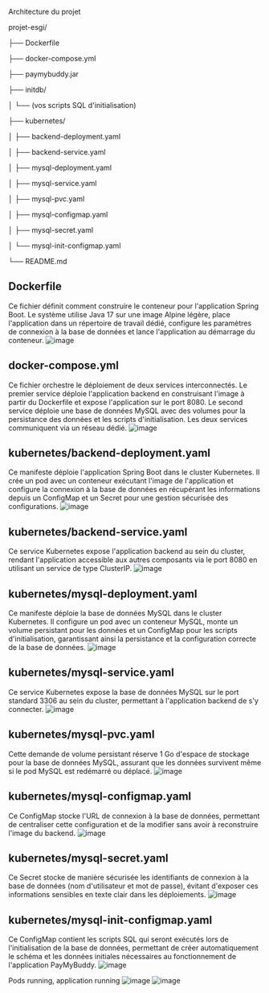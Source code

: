 Architecture du projet

projet-esgi/

├── Dockerfile

├── docker-compose.yml

├── paymybuddy.jar

├── initdb/

│   └── (vos scripts SQL d'initialisation)

├── kubernetes/

│   ├── backend-deployment.yaml

│   ├── backend-service.yaml

│   ├── mysql-deployment.yaml

│   ├── mysql-service.yaml

│   ├── mysql-pvc.yaml

│   ├── mysql-configmap.yaml

│   ├── mysql-secret.yaml

│   └── mysql-init-configmap.yaml

└── README.md


## Dockerfile
Ce fichier définit comment construire le conteneur pour l'application Spring Boot. Le système utilise Java 17 sur une image Alpine légère, place l'application dans un répertoire de travail dédié, configure les paramètres de connexion à la base de données et lance l'application au démarrage du conteneur.
![image](https://github.com/user-attachments/assets/ed545727-7bde-4d41-8a1b-e464f32a47c2)

## docker-compose.yml
Ce fichier orchestre le déploiement de deux services interconnectés. Le premier service déploie l'application backend en construisant l'image à partir du Dockerfile et expose l'application sur le port 8080. Le second service déploie une base de données MySQL avec des volumes pour la persistance des données et les scripts d'initialisation. Les deux services communiquent via un réseau dédié.
![image](https://github.com/user-attachments/assets/e8d92c78-6077-4e34-9613-ed8d89119722)

## kubernetes/backend-deployment.yaml
Ce manifeste déploie l'application Spring Boot dans le cluster Kubernetes. Il crée un pod avec un conteneur exécutant l'image de l'application et configure la connexion à la base de données en récupérant les informations depuis un ConfigMap et un Secret pour une gestion sécurisée des configurations.
![image](https://github.com/user-attachments/assets/d1bd7d82-2e27-4fea-b3a3-ec4e3895e6bc)

## kubernetes/backend-service.yaml
Ce service Kubernetes expose l'application backend au sein du cluster, rendant l'application accessible aux autres composants via le port 8080 en utilisant un service de type ClusterIP.
![image](https://github.com/user-attachments/assets/5cdd60ce-dedc-4ed7-b414-1e4446fe8ad5)

## kubernetes/mysql-deployment.yaml
Ce manifeste déploie la base de données MySQL dans le cluster Kubernetes. Il configure un pod avec un conteneur MySQL, monte un volume persistant pour les données et un ConfigMap pour les scripts d'initialisation, garantissant ainsi la persistance et la configuration correcte de la base de données.
![image](https://github.com/user-attachments/assets/87366cf5-8eff-4dd7-ae36-1dcbec60acf3)

## kubernetes/mysql-service.yaml
Ce service Kubernetes expose la base de données MySQL sur le port standard 3306 au sein du cluster, permettant à l'application backend de s'y connecter.
![image](https://github.com/user-attachments/assets/1c15a4fb-1a42-48cc-a877-80e73766ab1b)

## kubernetes/mysql-pvc.yaml
Cette demande de volume persistant réserve 1 Go d'espace de stockage pour la base de données MySQL, assurant que les données survivent même si le pod MySQL est redémarré ou déplacé.
![image](https://github.com/user-attachments/assets/e6406894-2807-4621-8925-021ce683f8ae)

## kubernetes/mysql-configmap.yaml
Ce ConfigMap stocke l'URL de connexion à la base de données, permettant de centraliser cette configuration et de la modifier sans avoir à reconstruire l'image du backend.
![image](https://github.com/user-attachments/assets/b21cead8-b51f-47f4-8d57-be31c838a1ca)

## kubernetes/mysql-secret.yaml
Ce Secret stocke de manière sécurisée les identifiants de connexion à la base de données (nom d'utilisateur et mot de passe), évitant d'exposer ces informations sensibles en texte clair dans les déploiements.
![image](https://github.com/user-attachments/assets/8e5e7e2f-f576-4df3-9790-30fdc2b952ed)

## kubernetes/mysql-init-configmap.yaml
Ce ConfigMap contient les scripts SQL qui seront exécutés lors de l'initialisation de la base de données, permettant de créer automatiquement le schéma et les données initiales nécessaires au fonctionnement de l'application PayMyBuddy.
![image](https://github.com/user-attachments/assets/08450366-c550-431b-9f0c-b19e20634f14)



Pods running, application running
![image](https://github.com/user-attachments/assets/fd2a1529-e04f-443e-8e53-16e142601da3)
![image](https://github.com/user-attachments/assets/b7492655-2abb-4c72-8f0a-75aaa8d55bdd)


